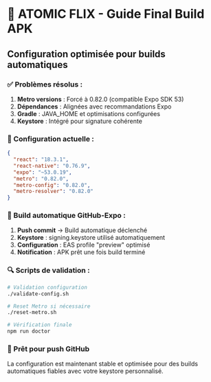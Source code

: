 # 🚀 ATOMIC FLIX - Guide Final Build APK

## Configuration optimisée pour builds automatiques

### ✅ Problèmes résolus :

1. **Metro versions** : Forcé à 0.82.0 (compatible Expo SDK 53)
2. **Dépendances** : Alignées avec recommandations Expo
3. **Gradle** : JAVA_HOME et optimisations configurées
4. **Keystore** : Intégré pour signature cohérente

### 🔧 Configuration actuelle :

```json
{
  "react": "18.3.1",
  "react-native": "0.76.9", 
  "expo": "~53.0.19",
  "metro": "0.82.0",
  "metro-config": "0.82.0",
  "metro-resolver": "0.82.0"
}
```

### 📱 Build automatique GitHub-Expo :

1. **Push commit** → Build automatique déclenché
2. **Keystore** : signing.keystore utilisé automatiquement
3. **Configuration** : EAS profile "preview" optimisé
4. **Notification** : APK prêt une fois build terminé

### 🔍 Scripts de validation :

```bash
# Validation configuration
./validate-config.sh

# Reset Metro si nécessaire
./reset-metro.sh

# Vérification finale
npm run doctor
```

### 🚀 Prêt pour push GitHub

La configuration est maintenant stable et optimisée pour des builds automatiques fiables avec votre keystore personnalisé.